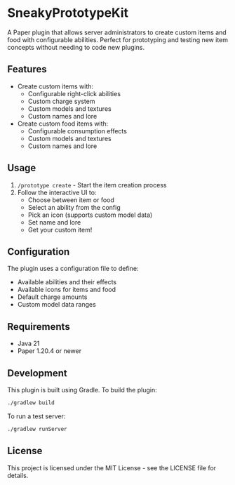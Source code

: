 # SneakyPrototypeKit

A Paper plugin that allows server administrators to create custom items and food with configurable abilities. Perfect for prototyping and testing new item concepts without needing to code new plugins.

## Features

- Create custom items with:
  - Configurable right-click abilities
  - Custom charge system
  - Custom models and textures
  - Custom names and lore
- Create custom food items with:
  - Configurable consumption effects
  - Custom models and textures
  - Custom names and lore

## Usage

1. `/prototype create` - Start the item creation process
2. Follow the interactive UI to:
   - Choose between item or food
   - Select an ability from the config
   - Pick an icon (supports custom model data)
   - Set name and lore
   - Get your custom item!

## Configuration

The plugin uses a configuration file to define:
- Available abilities and their effects
- Available icons for items and food
- Default charge amounts
- Custom model data ranges

## Requirements

- Java 21
- Paper 1.20.4 or newer

## Development

This plugin is built using Gradle. To build the plugin:

```bash
./gradlew build
```

To run a test server:

```bash
./gradlew runServer
```

## License

This project is licensed under the MIT License - see the LICENSE file for details. 